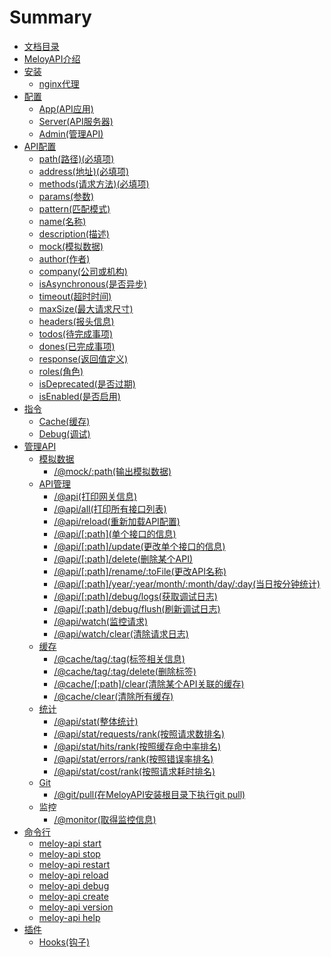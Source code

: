 # Summary

* [文档目录](README.md)
* [MeloyAPI介绍](/introduction.md)
* [安装](an-zhuang.md)
  * [nginx代理](an-zhuang/nginxdai-li.md)
* [配置](chapter1.md)
  * [App\(API应用\)](chapter1/ying-yong.md)
  * [Server\(API服务器\)](chapter1/serverfu-wu-566829.md)
  * [Admin\(管理API\)](chapter1/adminguan-li-jie-976229.md)
* [API配置](jie-kou-pei-zhi.md)
  * [path\(路径\)\(必填项\)](jie-kou-pei-zhi/pathlu-5f8429.md)
  * [address\(地址\)\(必填项\)](jie-kou-pei-zhi/addressdi-574029.md)
  * [methods\(请求方法\)\(必填项\)](jie-kou-pei-zhi/methodsqing-qiu-fang-6cd529.md)
  * [params\(参数\)](jie-kou-pei-zhi/paramscan-657029.md)
  * [pattern\(匹配模式\)](jie-kou-pei-zhi/patternpi-pei-mo-5f0f29.md)
  * [name\(名称\)](jie-kou-pei-zhi/nameming-79f029.md)
  * [description\(描述\)](jie-kou-pei-zhi/descriptionmiao-8ff029.md)
  * [mock\(模拟数据\)](jie-kou-pei-zhi/mockmo-ni-shu-636e29.md)
  * [author\(作者\)](jie-kou-pei-zhi/authorzuo-800529.md)
  * [company\(公司或机构\)](jie-kou-pei-zhi/companygong-si-huo-zu-7ec7295d.md)
  * [isAsynchronous\(是否异步\)](jie-kou-pei-zhi/isasynchronousshi-fou-yi-6b6529.md)
  * [timeout\(超时时间\)](jie-kou-pei-zhi/timeoutchao-shi-shi-95f429.md)
  * [maxSize\(最大请求尺寸\)](jie-kou-pei-zhi/maxsize.md)
  * [headers\(报头信息\)](jie-kou-pei-zhi/headersbao-tou-xin-606f29.md)
  * [todos\(待完成事项\)](jie-kou-pei-zhi/todosdai-wan-cheng-shi-987929.md)
  * [dones\(已完成事项\)](jie-kou-pei-zhi/donesyi-wan-cheng-shi-987929.md)
  * [response\(返回值定义\)](jie-kou-pei-zhi/responsefan-hui-zhi-ding-4e4929.md)
  * [roles\(角色\)](jie-kou-pei-zhi/rolesjiao-827229.md)
  * [isDeprecated\(是否过期\)](jie-kou-pei-zhi/isdeprecatedshi-fou-guo-671f29.md)
  * [isEnabled\(是否启用\)](jie-kou-pei-zhi/isenabledshi-fou-qi-752829.md)
* [指令](zhi-ling.md)
  * [Cache\(缓存\)](zhi-ling/huan-cun.md)
  * [Debug\(调试\)](zhi-ling/debugdiao-8bd529.md)
* [管理API](guan-li-jie-kou.md)
  * [模拟数据](guan-li-jie-kou/mo-ni-shu-ju.md)
    * [/@mock/:path\(输出模拟数据\)](guan-li-jie-kou/mockpath-shu-chu-mo-ni-shu-ju.md)
  * [API管理](guan-li-jie-kou/apiguan-li.md)
    * [/@api\(打印网关信息\)](guan-li-jie-kou/apida-yin-jie-kou-xin-606f29.md)
    * [/@api/all\(打印所有接口列表\)](guan-li-jie-kou/apiallda-yin-suo-you-jie-kou-lie-886829.md)
    * [/@api/reload\(重新加载API配置\)](guan-li-jie-kou/apireloadzhong-xin-jia-zai-api-pei-7f6e29.md)
    * [/@api/\[:path\]\(单个接口的信息\)](guan-li-jie-kou/apipathdan-ge-jie-kou-de-xin-606f29.md)
    * [/@api/\[:path\]/update\(更改单个接口的信息\)](guan-li-jie-kou/apipathupdategeng-gai-dan-ge-jie-kou-de-xin-606f29.md)
    * [/@api/\[:path\]/delete\(删除某个API\)](guan-li-jie-kou/apipathdeleteshan-chu-mou-ge-api.md)
    * [/@api/\[:path\]/rename/:toFile\(更改API名称\)](guan-li-jie-kou/apipathrenametofilegeng-gai-api-ming-79f029.md)
    * [/@api/\[:path\]/year/:year/month/:month/day/:day\(当日按分钟统计\)](guan-li-jie-kou/apipathyearyearmonthmonthdaydaydang-ri-an-fen-zhong-tong-8ba129.md)
    * [/@api/\[:path\]/debug/logs\(获取调试日志\)](guan-li-jie-kou/apipathdebuglogshuo-qu-diao-shi-ri-5fd729.md)
    * [/@api/\[:path\]/debug/flush\(刷新调试日志\)](guan-li-jie-kou/apipathdebugflushshua-xin-diao-shi-ri-5fd729.md)
    * [/@api/watch\(监控请求\)](guan-li-jie-kou/apiwatch.md)
    * [/@api/watch/clear\(清除请求日志\)](guan-li-jie-kou/apiwatchclearqing-chu-qing-qiu-ri-5fd729.md)
  * [缓存](guan-li-jie-kou/huan-cun.md)
    * [/@cache/tag/:tag\(标签相关信息\)](guan-li-jie-kou/cachetagtagbiao-qian-xiang-guan-xin-606f29.md)
    * [/@cache/tag/:tag/delete\(删除标签\)](guan-li-jie-kou/cachetagtagdeleteshan-chu-biao-7b7e29.md)
    * [/@cache/\[:path\]/clear\(清除某个API关联的缓存\)](guan-li-jie-kou/cachepathclearqing-chu-mou-ge-api-guan-lian-de-huan-5b5829.md)
    * [/@cache/clear\(清除所有缓存\)](guan-li-jie-kou/cacheclearqing-chu-suo-you-huan-5b5829.md)
  * [统计](guan-li-jie-kou/tong-ji.md)
    * [/@api/stat\(整体统计\)](guan-li-jie-kou/tong-ji/apistatzheng-ti-tong-8ba129.md)
    * [/@api/stat/requests/rank\(按照请求数排名\)](guan-li-jie-kou/tong-ji/apistatrequestsrankan-zhao-qing-qiu-shu-pai-540d29.md)
    * [/@api/stat/hits/rank\(按照缓存命中率排名\)](guan-li-jie-kou/tong-ji/apistathitsrankan-zhao-huan-cun-ming-zhong-lv-pai-540d29.md)
    * [/@api/stat/errors/rank\(按照错误率排名\)](guan-li-jie-kou/tong-ji/apistaterrorsrankan-zhao-cuo-wu-lv-pai-540d29.md)
    * [/@api/stat/cost/rank\(按照请求耗时排名\)](guan-li-jie-kou/tong-ji/apistatcostrankan-zhao-qing-qiu-hao-shi-pai-540d29.md)
  * [Git](guan-li-jie-kou/git.md)
    * [/@git/pull\(在MeloyAPI安装根目录下执行git pull\)](guan-li-jie-kou/gitpullzai-meloyapi-an-zhuang-gen-mu-lu-xia-zhi-xing-git-pull.md)
  * 监控
    * [/@monitor\(取得监控信息\)](guan-li-jie-kou/monitorqu-de-jian-kong-xin-606f29.md)
* [命令行](ming-ling-xing.md)
  * [meloy-api start](ming-ling-xing/meloy-api-start.md)
  * [meloy-api stop](ming-ling-xing/meloy-api-stop.md)
  * [meloy-api restart](ming-ling-xing/meloy-api-restart.md)
  * [meloy-api reload](ming-ling-xing/meloy-api-reload.md)
  * [meloy-api debug](ming-ling-xing/meloy-api-debug.md)
  * [meloy-api create](ming-ling-xing/meloy-api-create.md)
  * [meloy-api version](ming-ling-xing/meloy-api-version.md)
  * [meloy-api help](ming-ling-xing/meloy-api-help.md)
* [插件](cha-jian.md)
  * [Hooks\(钩子\)](cha-jian/hooksgou-5b5029.md)

